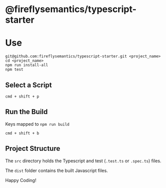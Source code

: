 # @fireflysemantics/typescript-starter

# Use

```
git@github.com:fireflysemantics/typescript-starter.git <project_name>
cd <project_name>
npm run install-all
npm test
```

## Select a Script

```
cmd + shift + p
```

## Run the Build

Keys mapped to `npm run build` 
```
cmd + shift + b
```

## Project Structure

The `src` directory holds the Typescript and test (`.test.ts` or `.spec.ts`) files.

The `dist` folder contains the built Javascript files.

Happy Coding!